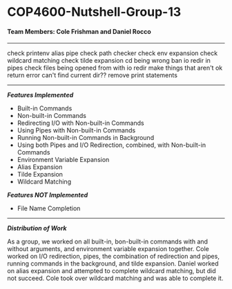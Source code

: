 # COP4600-Nutshell-Group-13

#### Team Members: Cole Frishman and Daniel Rocco

---

check printenv alias pipe
check path checker
check env expansion
check wildcard matching
check tilde expansion
cd being wrong
ban io redir in pipes
check files being opened from with io redir
make things that aren't ok return error
can't find current dir??
remove print statements

---

***Features Implemented***

- Built-in Commands
- Non-built-in Commands
- Redirecting I/O with Non-built-in Commands
- Using Pipes with Non-built-in Commands
- Running Non-built-in Commands in Background
- Using both Pipes and I/O Redirection, combined, with Non-built-in Commands
- Environment Variable Expansion
- Alias Expansion
- Tilde Expansion
- Wildcard Matching

***Features NOT Implemented***

- File Name Completion

***

***Distribution of Work***

As a group, we worked on all built-in, bon-built-in commands with and without arguments, and environment variable expansion together. Cole worked on I/O redirection, pipes, the combination of redirection and pipes, running commands in the background, and tilde expansion. Daniel worked on alias expansion and attempted to complete wildcard matching, but did not succeed. Cole took over wildcard matching and was able to complete it.


